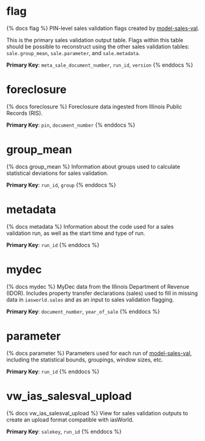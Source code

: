 # flag

{% docs flag %}
PIN-level sales validation flags created by
[model-sales-val](https://github.com/ccao-data/model-sales-val).

This is the primary sales validation output table. Flags within this table
should be possible to reconstruct using the other sales validation tables:
`sale.group_mean`, `sale.parameter`, and `sale.metadata`.

**Primary Key**: `meta_sale_document_number`, `run_id`, `version`
{% enddocs %}

# foreclosure

{% docs foreclosure %}
Foreclosure data ingested from Illinois Public Records (RIS).

**Primary Key**: `pin`, `document_number`
{% enddocs %}

# group_mean

{% docs group_mean %}
Information about groups used to calculate statistical deviations
for sales validation.

**Primary Key**: `run_id`, `group`
{% enddocs %}

# metadata

{% docs metadata %}
Information about the code used for a sales validation run, as well as
the start time and type of run.

**Primary Key**: `run_id`
{% enddocs %}

# mydec

{% docs mydec %}
MyDec data from the Illinois Department of Revenue (IDOR). Includes property
transfer declarations (sales) used to fill in missing data in `iasworld.sales`
and as an input to sales validation flagging.

**Primary Key**: `document_number`, `year_of_sale`
{% enddocs %}

# parameter

{% docs parameter %}
Parameters used for each run of
[model-sales-val](https://github.com/ccao-data/model-sales-val),
including the statistical bounds, groupings, window sizes, etc.

**Primary Key**: `run_id`
{% enddocs %}

# vw_ias_salesval_upload

{% docs vw_ias_salesval_upload %}
View for sales validation outputs to create an upload format compatible
with iasWorld.

**Primary Key**: `salekey`, `run_id`
{% enddocs %}
